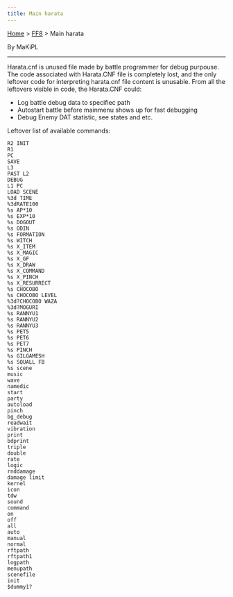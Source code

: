 ```yaml
---
title: Main harata
---
```


[Home](../Main%20Page.md.md) > [FF8](../FF8.md) > Main harata

By MaKiPL

------------------------------------------------------------------------

Harata.cnf is unused file made by battle programmer for debug purpouse.
The code associated with Harata.CNF file is completely lost, and the
only leftover code for interpreting harata.cnf file content is unusable.
From all the leftovers visible in code, the Harata.CNF could:

-   Log battle debug data to specifiec path
-   Autostart battle before mainmenu shows up for fast debugging
-   Debug Enemy DAT statistic, see states and etc.

Leftover list of available commands:

`R2 INIT`  
`R1 `  
`PC `  
`SAVE `  
`L3 `  
`PAST L2 `  
`DEBUG  `  
`L1 PC `  
`LOAD SCENE`  
`%3d TIME  `  
`%3dRATE100`  
`%s AP*10 `  
`%s EXP*10 `  
`%s DOGOUT `  
`%s ODIN  `  
`%s FORMATION `  
`%s WITCH `  
`%s X_ITEM `  
`%s X_MAGIC`  
`%s X_GF  `  
`%s X_DRAW `  
`%s X_COMMAND `  
`%s X_PINCH`  
`%s X_RESURRECT`  
`%s CHOCOBO`  
`%s CHOCOBO LEVEL `  
`%3d?CHOCOBO WAZA  `  
`%3d?MOGURI `  
`%s RANNYU1`  
`%s RANNYU2`  
`%s RANNYU3`  
`%s PET5  `  
`%s PET6  `  
`%s PET7  `  
`%s PINCH `  
`%s GILGAMESH `  
`%s SQUALL FB `  
`%s scene `  
`music `  
`wave  `  
`namedic`  
`start `  
`party `  
`autoload  `  
`pinch `  
`bg_debug  `  
`readwait  `  
`vibration `  
`print `  
`bdprint`  
`triple `  
`double `  
`rate  `  
`logic `  
`rnddamage `  
`damage limit `  
`kernel `  
`icon  `  
`tdw`  
`sound `  
`command`  
`on `  
`off`  
`all`  
`auto  `  
`manual `  
`normal `  
`rftpath`  
`rftpath1  `  
`logpath`  
`menupath  `  
`scenefile `  
`init  `  
`$dummy1?`
